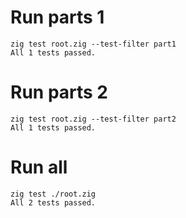 # Run parts 1

    zig test root.zig --test-filter part1
    All 1 tests passed.

# Run parts 2

    zig test root.zig --test-filter part2
    All 1 tests passed.

# Run all

    zig test ./root.zig 
    All 2 tests passed.
